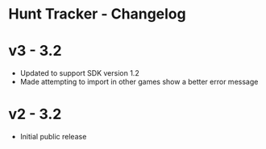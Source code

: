 # Hunt Tracker - Changelog

# v3 - 3.2
- Updated to support SDK version 1.2
- Made attempting to import in other games show a better error message

# v2 - 3.2
- Initial public release
